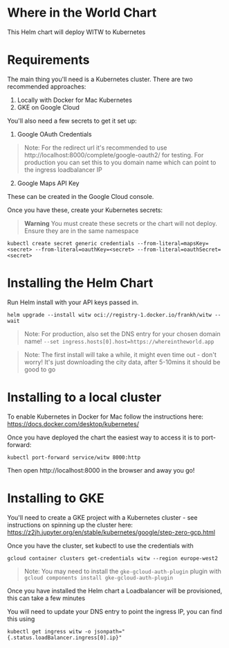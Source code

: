 Where in the World Chart
========================

This Helm chart will deploy WITW to Kubernetes

Requirements
============

The main thing you'll need is a Kubernetes cluster. There are two recommended approaches:

1. Locally with Docker for Mac Kubernetes
2. GKE on Google Cloud

You'll also need a few secrets to get it set up:

1. Google OAuth Credentials

> Note: For the redirect url it's recommended to use http://localhost:8000/complete/google-oauth2/ for testing.
 For production you can set this to you domain name which can point to the ingress loadbalancer IP

2. Google Maps API Key

These can be created in the Google Cloud console.

Once you have these, create your Kubernetes secrets:


> **Warning**
> You must create these secrets or the chart will not deploy. Ensure they are in the same namespace
```
kubectl create secret generic credentials --from-literal=mapsKey=<secret> --from-literal=oauthKey=<secret> --from-literal=oauthSecret=<secret>
```

Installing the Helm Chart
=========================

Run Helm install with your API keys passed in.

```
helm upgrade --install witw oci://registry-1.docker.io/frankh/witw --wait
```

> Note: For production, also set the DNS entry for your chosen domain name! `--set ingress.hosts[0].host=https://whereintheworld.app`

> Note: The first install will take a while, it might even time out - don't worry! It's just downloading the city data, after 5-10mins it should be good to go

Installing to a local cluster
=============================

To enable Kubernetes in Docker for Mac follow the instructions here: https://docs.docker.com/desktop/kubernetes/

Once you have deployed the chart the easiest way to access it is to port-forward:

```
kubectl port-forward service/witw 8000:http
```

Then open http://localhost:8000 in the browser and away you go!

Installing to GKE
=================

You'll need to create a GKE project with a Kubernetes cluster - see instructions on spinning up the cluster here: https://z2jh.jupyter.org/en/stable/kubernetes/google/step-zero-gcp.html

Once you have the cluster, set kubectl to use the credentials with

```
gcloud container clusters get-credentials witw --region europe-west2
```

> Note: You may need to install the `gke-gcloud-auth-plugin` plugin with `gcloud components install gke-gcloud-auth-plugin`

Once you have installed the Helm chart a Loadbalancer will be provisioned, this can take a few minutes

You will need to update your DNS entry to point the ingress IP, you can find this using

```
kubectl get ingress witw -o jsonpath="{.status.loadBalancer.ingress[0].ip}"
```

